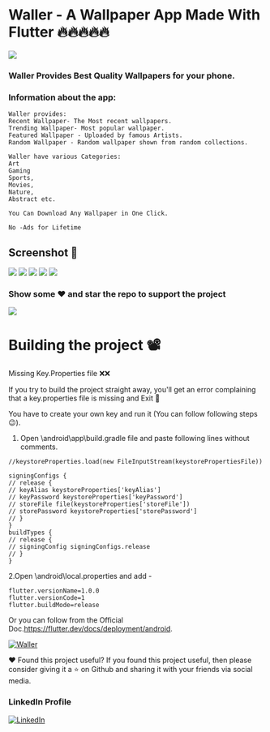 # Waller - A Wallpaper App Made With Flutter 🔥🔥🔥🔥🔥

![](https://lh3.googleusercontent.com/17EIoDmxGiLIuqS0fQHVpUwsCYVydtTNqnpXhzU6v9HxNiavl1yXWqEZ8KDF9833nfc)

### Waller Provides Best Quality Wallpapers for your phone.


### Information about the app:

```
Waller provides:
Recent Wallpaper- The Most recent wallpapers.
Trending Wallpaper- Most popular wallpaper.
Featured Wallpaper - Uploaded by famous Artists.
Random Wallpaper - Random wallpaper shown from random collections.

Waller have various Categories:
Art
Gaming
Sports,
Movies,
Nature,
Abstract etc.

You Can Download Any Wallpaper in One Click.

No -Ads for Lifetime 
```

## Screenshot 📱
![](https://lh3.googleusercontent.com/anDnKywD8T5VrPuLXM_BdCgsTIo-TOmIF9uY8ZP9TpHSGWjUjKqi5wWrN_jy0HhNRsf2=w200-h400)
![](https://lh3.googleusercontent.com/J79r4RW3TIYcKOykVxNjSRzZ0xUEOPNPDTwBqi28kg6rYusld3ar3-fS6PU3ZaEtafg=w200-h400)
![](https://lh3.googleusercontent.com/T5OTNF9IFT8WB3Kq6S-vXBTwRdUQRv5BvtNfhosW3m49JcSa14q7MiLMaAnYXPYhvA=w200-h400)
![](https://lh3.googleusercontent.com/dnWP-uCC1y-Z3u2JdBHhq2u0taIBuDuGfIOnCRwHswM9AidhGxZb7LW_pb6ktxhq3yY7=w200-h400)
![](https://lh3.googleusercontent.com/Y0uaHSh6srxmUX5O7ZGRljggF7215lflnlHvh8QslLQGqtg-5_ml1kENjYOnyP77NA=w200-h400)

### Show some ❤️ and star the repo to support the project
![](https://github-images.s3.amazonaws.com/help/bootcamp/Bootcamp-Fork.png)

# Building the project 📽

Missing Key.Properties file ❌❌

If you try to build the project straight away, you'll get an error complaining that a key.properties file is missing and Exit 🚪

You have to create your own key and run it (You can follow following steps😉).

1. Open \android\app\build.gradle file and paste following lines without comments.
```
//keystoreProperties.load(new FileInputStream(keystorePropertiesFile))

signingConfigs {
// release {
// keyAlias keystoreProperties['keyAlias']
// keyPassword keystoreProperties['keyPassword']
// storeFile file(keystoreProperties['storeFile'])
// storePassword keystoreProperties['storePassword']
// }
}
buildTypes {
// release {
// signingConfig signingConfigs.release
// }
}
```

2.Open \android\local.properties and add -
```
flutter.versionName=1.0.0
flutter.versionCode=1
flutter.buildMode=release
```


Or you can follow from the Official Doc.https://flutter.dev/docs/deployment/android.


<p>
<a href="https://play.google.com/store/apps/details?id=com.NakumsDtech.waller"><img src="https://play.google.com/intl/en_us/badges/static/images/badges/en_badge_web_generic.png" alt="Waller"></a>
</p>

❤ Found this project useful?
If you found this project useful, then please consider giving it a ⭐ on Github and sharing it with your friends via social media.

### LinkedIn Profile
<p>
<a href="https://www.linkedin.com/in/dhruv-nakum-4b1054176/"><img src="https://img.icons8.com/ios-filled/2x/linkedin.png" alt="LinkedIn"></a>
</p>
